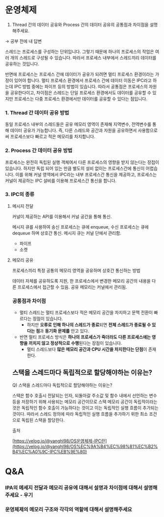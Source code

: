 # 운영체제

1. Thread 간의 데이터 공유와 Process 간의 데이터 공유의 공통점과 차이점을 설명해주세요.

→ 공부 전에 내 답변

스레드는 프로세스를 구성하는 단위입니다. 그렇기 때문에 하나의 프로세스의 작업은 여러 개의 스레드로 구성될 수 있습니다. 따라서 프로세스 내부에서 스레드끼리 데이터를 공유하는 것입니다.

반면에 프로세스는 프로세스 간에 데이터가 공유가 되려면 멀티 프로세스 환경이라는 가정이 있어야 합니다. 멀티 프로세스 환경에서 프로세스 간에 데이터 이동은 IPC라고 하는데 IPC 방법 중에는 파이프 등의 방법이 있습니다. 따라서 공통점은 프로세스의 자원을 공유한다이고, 차이점은 스레드는 단일 프로세스 환경에서도 데이터를 공유할 수 있지만 프로세스는 다중 프로세스 환경에서만 데이터를 공유할 수 있다는 점입니다.

### 1. Thread 간 데이터 공유 방법

동일 프로세스 내부의 스레드들은 공유 메모리 영역이 존재해 지역변수, 전역변수를 통해 데이터 공유가 가능합니다. 즉, 다른 스레드와 공간과 자원을 공유하면서 사용함으로써 프로세스보다 빠르고 적은 메모리를 차지합니다.

### 2. Process 간 데이터 공유 방법

프로세스는 완전히 독립된 실행 객체여서 다른 프로세스의 영향을 받지 않는다는 장접이 있습니다. 하지만 독립 되어 있는 만큼 별도의 설비 없이는 프로세스간에 통신이 어렵습니다. 이를 위해 커널 영역에서 IPC라는 내부 프로세스간 통신을 제공하고, 프로세스는 커널이 제공하는 IPC 설비를 이용해 프로세스간 통신을 합니다.

### 3. IPC의 종류

1. 메시지 전달
    
    커널이 제공하는 API를 이용해서 커널 공간을 통해 통신.
    
    메시지 큐를 사용하여 송신 프로세스는 큐에 enqueue, 수신 프로세스는 큐에 dequeue 하며 상호간 통신. 메시지 큐는 커널 단에서 관리함.
    
    - 파이프
    - 소켓
2. 메모리 공유
    
    프로세스끼리 특정 공통의 메모리 영역을 공유하며 상호간 통신하는 방법
    
    데이터 자체를 공유하도록 지원, 한 프로세스에서 변경한 메모리 공간의 내용을 다른 프로세스에서 접근할 수 있음. 공유 메모리는 커널에서 관리됨.
    
    ### 공통점과 차이점
    
    - 멀티 스레드는 멀티 프로세스보다 적은 메모리 공간을 차지하고 문맥 전환이 빠르다는 장점이 있습니다.
        - 하지만 **오류로 인해 하나의 스레드가 종료**되면 **전체 스레드가 종료될 수 있다는 점**과 **동기화 문제를** 안고 있다.
    - 반면 멀티 프로세스 방식은 **하나의 프로세스가 죽더라도 다른 프로세스에는 영향을 끼치지 않고 정상적으로 수행**된다는 장점이 있습니다.
        - 멀티 스레드보다 **많은 메모리 공간과 CPU 시간을 차지한다는 단점**이 존재한다.
    
    ## 스택을 스레드마다 독립적으로 할당해야하는 이유는?
    
    Q) 스택을 스레드마다 독립적으로 할당해야하는 이유는?
    
    스택은 함수 호출시 전달되는 인자, 되돌아갈 주소값 및 함수 내에서 선언하는 변수 등을 저장하기 위해 사용되는 메모리 공간이므로 스택 메모리 공간이 독립적이라는 것은 독립적인 함수 호출이 가능하다는 것이고 이는 독립적인 실행 흐름이 추가되는 것이다. 따라서 스레드 정의에 따라 독립적인 실행 흐름을 추가하기 위한 최소 조건으로 독립된 스택을 할당한다.
    
    출처
    
    [https://velog.io/@yanghl98/OS운영체제-IPC란](https://velog.io/@yanghl98/OS%EC%9A%B4%EC%98%81%EC%B2%B4%EC%A0%9C-IPC%EB%9E%80)
   
   
# Q&A

### IPA의 메세지 전달과 메모리 공유에 대해서 설명과 차이점에 대해서 설명해주세요 - 우기

### 운영체제의 메모리 구조와 각각의 역할에 대해서 설명해주세요
